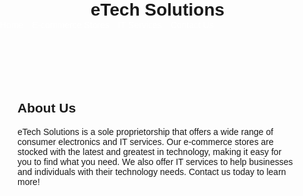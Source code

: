 <!DOCTYPE html>
<html>

<head>
  <title>eTech Solutions - Consumer Electronics & IT Services</title>
  <style>
    /* Add some style to the website */
    body {
      font-family: Arial, sans-serif;
      margin: 0;
      padding: 0;
    }

    header {
      background-color: #333;
      color: #fff;
      display: flex;
      justify-content: space-between;
      padding: 1em;
    }

    h1 {
      margin: 0;
    }

    nav {
      display: flex;
    }

    nav a {
      color: #fff;
      margin-right: 1em;
      text-decoration: none;
    }

    main {
      padding: 2em;
    }
  </style>
</head>

<body>
  <header>
    <h1>eTech Solutions</h1>
    <nav>
      <a href="#">Home</a>
      <a href="#">E-commerce Stores</a>
      <a href="#">IT Services</a>
      <a href="#">Contact Us</a>
    </nav>
  </header>

  <main>
    <h2>About Us</h2>
    <p>eTech Solutions is a sole proprietorship that offers a wide range of consumer electronics and IT services. Our e-commerce stores are stocked with the latest and greatest in technology, making it easy for you to find what you need. We also offer IT services to help businesses and individuals with their technology needs. Contact us today to learn more!</p>
  </main>
</body>

</html>
